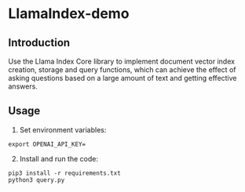 # LlamaIndex-demo

## Introduction
Use the Llama Index Core library to implement document vector index creation, storage and query functions, which can achieve the effect of asking questions based on a large amount of text and getting effective answers.

## Usage
1. Set environment variables:
```
export OPENAI_API_KEY=
```

2. Install and run the code:
```
pip3 install -r requirements.txt  
python3 query.py
```
